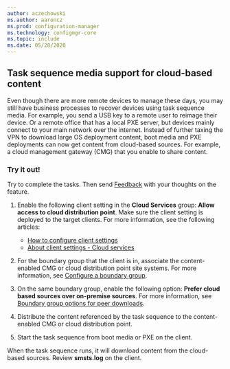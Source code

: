```yaml
---
author: aczechowski
ms.author: aaroncz
ms.prod: configuration-manager
ms.technology: configmgr-core
ms.topic: include
ms.date: 05/28/2020
---
```


## <a name="bkmk_tsmedia"></a> Task sequence media support for cloud-based content

<!--6209223-->

Even though there are more remote devices to manage these days, you may still have business processes to recover devices using task sequence media. For example, you send a USB key to a remote user to reimage their device. Or a remote office that has a local PXE server, but devices mainly connect to your main network over the internet. Instead of further taxing the VPN to download large OS deployment content, boot media and PXE deployments can now get content from cloud-based sources. For example, a cloud management gateway (CMG) that you enable to share content.

### Try it out!

Try to complete the tasks. Then send [Feedback](../../technical-preview-2003.md#bkmk_feedback) with your thoughts on the feature.

1. Enable the following client setting in the **Cloud Services** group: **Allow access to cloud distribution point**. Make sure the client setting is deployed to the target clients. For more information, see the following articles:

    - [How to configure client settings](../../../../clients/deploy/configure-client-settings.md)
    - [About client settings - Cloud services](../../../../clients/deploy/about-client-settings.md#cloud-services)

1. For the boundary group that the client is in, associate the content-enabled CMG or cloud distribution point site systems. For more information, see [Configure a boundary group](../../../../servers/deploy/configure/boundary-group-procedures.md#bkmk_config).

1. On the same boundary group, enable the following option: **Prefer cloud based sources over on-premise sources**. For more information, see [Boundary group options for peer downloads](../../../../servers/deploy/configure/boundary-groups.md#bkmk_bgoptions).

1. Distribute the content referenced by the task sequence to the content-enabled CMG or cloud distribution point.

1. Start the task sequence from boot media or PXE on the client.

When the task sequence runs, it will download content from the cloud-based sources. Review **smsts.log** on the client.
